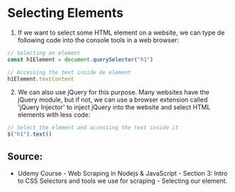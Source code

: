 # Selecting Elements

1. If we want to select some HTML element on a website, we can type de following code into the console tools in a web browser:
```javascript
// Selecting an element
const h1Element = document.querySelector("h1")

// Accessing the text inside de element 
h1Element.textContent
```

2. We can also use jQuery for this purpose. Many websites have the jQuery module, but if not, we can use a browser extension called 'jQuery Injector' to inject jQuery into the website and select HTML elements with less code:
```javascript
// Select the element and accessing the text inside it
$("h1").text()
```

## Source:
- Udemy Course - Web Scraping in Nodejs & JavaScript - Section 3: Intro to CSS Selectors and tools we use for scraping - Selecting our element.